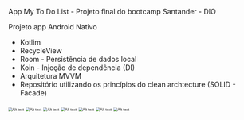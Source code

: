 App My To Do List - Projeto final do bootcamp Santander - DIO



Projeto app Android Nativo 

* Kotlim
* RecycleView
* Room - Persistência de dados local
* Koin - Injeção de dependência (DI)
* Arquitetura MVVM 
* Repositório utilizando os princípios do clean archtecture (SOLID - Facade)



<img src="./AndroidStudioProjects/MyTodoList/Screenshot_20210830-173617.png" alt="Alt text" style="zoom:50%;" />

<img src="./AndroidStudioProjects/MyTodoList/Screenshot_20210830-173718.png" alt="Alt text" style="zoom:50%;" />

<img src="./AndroidStudioProjects/MyTodoList/Screenshot_20210830-173641.png" alt="Alt text" style="zoom:50%;" />

<img src="./AndroidStudioProjects/MyTodoList/Screenshot_20210830-173648.png" alt="Alt text" style="zoom:50%;" />

<img src="./AndroidStudioProjects/MyTodoList/Screenshot_20210830-173655.png" alt="Alt text" style="zoom:50%;" />

<img src="./AndroidStudioProjects/MyTodoList/Screenshot_20210830-173624.png" alt="Alt text" style="zoom:50%;" />

<img src="./AndroidStudioProjects/MyTodoList/Screenshot_20210830-173631.png" alt="Alt text" style="zoom:50%;" />